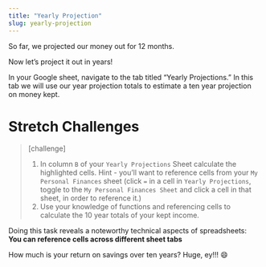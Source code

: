 ```yaml
---
title: "Yearly Projection"
slug: yearly-projection
---
```


So far, we projected our money out for 12 months.

Now let’s project it out in years!

In your Google sheet, navigate to the tab titled “Yearly Projections.” In this tab we will use our year projection totals to estimate a ten year projection on money kept.

# Stretch Challenges

>[challenge]
>
> 1. In column `B` of your `Yearly Projections` Sheet calculate the highlighted cells. Hint - you’ll want to reference cells from your `My Personal Finances` sheet (click `=` in a cell in `Yearly Projections`, toggle to the `My Personal Finances Sheet` and click a cell in that sheet, in order to reference it.)
> 1. Use your knowledge of functions and referencing cells to calculate the 10 year totals of your kept income.

Doing this task reveals a noteworthy technical aspects of spreadsheets:
**You can reference cells across different sheet tabs**

How much is your return on savings over ten years? Huge, ey!!! 😄
